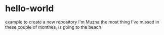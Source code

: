 # hello-world
example to create a new repository
I'm Muzna 
the most thing I've missed in these couple of monthes, is going to the beach
